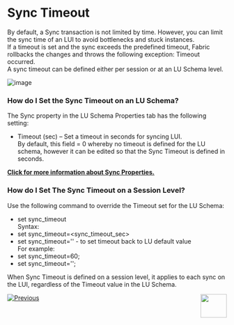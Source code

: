 # Sync Timeout

By default, a Sync transaction is not limited by time. However, you can limit the sync time of an LUI to avoid bottlenecks and stuck instances.\
If a timeout is set and the sync exceeds the predefined timeout, Fabric rollbacks the changes and throws the following exception: Timeout occurred.\
A sync timeout can be defined either per session or at an LU Schema level.

![image](https://k2vacademy.s3.amazonaws.com/Fabric/6_Sync/6_7_sync_timeout_levels.png)



### How do I Set the Sync Timeout on an LU Schema?
The Sync property in the LU Schema Properties tab has the following setting:
* Timeout (sec) – Set a timeout in seconds for syncing LUI.\
By default, this field = 0 whereby no timeout is defined for the LU schema, however it can be edited so that the Sync Timeout is defined in seconds.

[**Click for more information about Sync Properties.**](https://github.com/k2view-academy/K2View-Academy/wiki/Sync-Methods)

### How do I Set The Sync Timeout on a Session Level?
Use the following command to override the Timeout set for the LU Schema:
* set sync_timeout\
Syntax: 
* set sync_timeout=<sync_timeout_sec>
* set sync_timeout='' - to set timeout back to LU default value\
For example:
* set sync_timeout=60;
* set sync_timeout='';

When Sync Timeout is defined on a session level, it applies to each sync on the LUI, regardless of the Timeout value in the LU Schema.


[![Previous](https://github.com/k2view-academy/K2View-Academy/blob/master/articles/images/Previous.png)](https://github.com/k2view-academy/K2View-Academy/blob/master/articles/14_sync_LU_instance/07_sync_levels.md)[<img align="right" width="60" height="54" src="https://github.com/k2view-academy/K2View-Academy/blob/master/articles/images/Next.png">](https://github.com/k2view-academy/K2View-Academy/blob/master/articles/14_sync_LU_instance/09_skip_sync.md)









